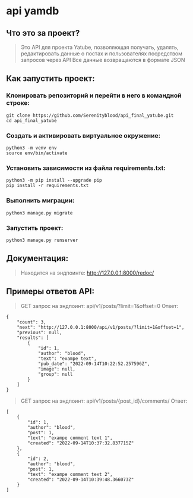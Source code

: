 # api yamdb

## Что это за проект?

> Это API для проекта Yatube, позволяющая получать, удалять, редактировать
> данные о постах и пользователях посредством запросов через API
> Все данные возвращаются в формате JSON 

## Как запустить проект:

### Клонировать репозиторий и перейти в него в командной строке:

```
git clone https://github.com/Serenityblood/api_final_yatube.git
cd api_final_yatube
```

### Cоздать и активировать виртуальное окружение:

```
python3 -m venv env
source env/bin/activate
```

### Установить зависимости из файла requirements.txt:

```
python3 -m pip install --upgrade pip
pip install -r requirements.txt
```

### Выполнить миграции:

```
python3 manage.py migrate
```

### Запустить проект:

```
python3 manage.py runserver
```

## Документация:
> Находится на эндпоинте: http://127.0.0.1:8000/redoc/

## Примеры ответов API:

> GET запрос на эндпоинт: api/v1/posts/?limit=1&offset=0
> Ответ:
```
{
    "count": 3,
    "next": "http://127.0.0.1:8000/api/v1/posts/?limit=1&offset=1",
    "previous": null,
    "results": [
        {
            "id": 1,
            "author": "blood",
            "text": "exampe text",
            "pub_date": "2022-09-14T10:22:52.257596Z",
            "image": null,
            "group": null
        }
    ]
}
```
> GET запрос на эндпоинт: api/v1/posts/{post_id}/comments/
> Ответ:
```
[
    {
        "id": 1,
        "author": "blood",
        "post": 1,
        "text": "exampe comment text 1",
        "created": "2022-09-14T10:37:32.837715Z"
    },
    {
        "id": 2,
        "author": "blood",
        "post": 1,
        "text": "exampe comment text 2",
        "created": "2022-09-14T10:39:48.366073Z"
    }
]
```